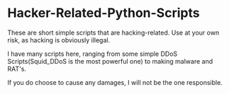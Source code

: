 # Hacker-Related-Python-Scripts
These are short simple scripts that are hacking-related. Use at your own risk, as hacking is obviously illegal.

I have many scripts here, ranging from some simple DDoS Scripts(Squid_DDoS is the most powerful one) to making malware and RAT's.

If you do choose to cause any damages, I will not be the one responsible.
